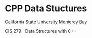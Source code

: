 # CPP Data Stuctures

California State University Monterey Bay

CIS 279 - Data Structures with C++
 
